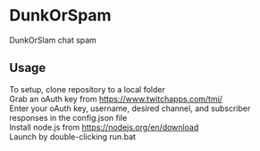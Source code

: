 # DunkOrSpam
DunkOrSlam chat spam
## Usage
To setup, clone repository to a local folder\
Grab an oAuth key from https://www.twitchapps.com/tmi/ \
Enter your oAuth key, username, desired channel, and subscriber responses in the config.json file\
Install node.js from https://nodejs.org/en/download \
Launch by double-clicking run.bat
